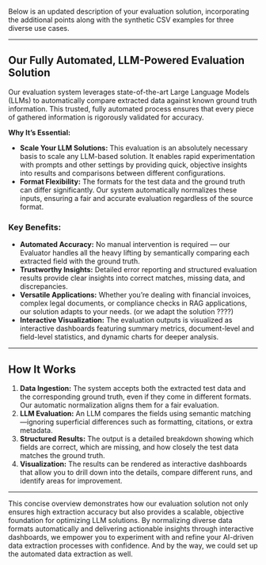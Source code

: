 Below is an updated description of your evaluation solution, incorporating the additional points along with the synthetic CSV examples for three diverse use cases.

---

## Our Fully Automated, LLM-Powered Evaluation Solution

Our evaluation system leverages state-of-the-art Large Language Models (LLMs) to automatically compare extracted data against known ground truth information. This trusted, fully automated process ensures that every piece of gathered information is rigorously validated for accuracy.

**Why It’s Essential:**  
- **Scale Your LLM Solutions:** This evaluation is an absolutely necessary basis to scale any LLM-based solution. It enables rapid experimentation with prompts and other settings by providing quick, objective insights into results and comparisons between different configurations.
- **Format Flexibility:** The formats for the test data and the ground truth can differ significantly. Our system automatically normalizes these inputs, ensuring a fair and accurate evaluation regardless of the source format.

### Key Benefits:
- **Automated Accuracy:** No manual intervention is required — our Evaluator handles all the heavy lifting by semantically comparing each extracted field with the ground truth.
- **Trustworthy Insights:** Detailed error reporting and structured evaluation results provide clear insights into correct matches, missing data, and discrepancies.
- **Versatile Applications:** Whether you’re dealing with financial invoices, complex legal documents, or compliance checks in RAG applications, our solution adapts to your needs. (or we adapt the solution ????)
- **Interactive Visualization:** The evaluation outputs is visualized as interactive dashboards featuring summary metrics, document-level and field-level statistics, and dynamic charts for deeper analysis.

---

## How It Works

1. **Data Ingestion:** The system accepts both the extracted test data and the corresponding ground truth, even if they come in different formats. Our automatic normalization aligns them for a fair evaluation.
2. **LLM Evaluation:** An LLM compares the fields using semantic matching—ignoring superficial differences such as formatting, citations, or extra metadata.
3. **Structured Results:** The output is a detailed breakdown showing which fields are correct, which are missing, and how closely the test data matches the ground truth.
4. **Visualization:** The results can be rendered as interactive dashboards that allow you to drill down into the details, compare different runs, and identify areas for improvement.

---

This concise overview demonstrates how our evaluation solution not only ensures high extraction accuracy but also provides a scalable, objective foundation for optimizing LLM solutions. By normalizing diverse data formats automatically and delivering actionable insights through interactive dashboards, we empower you to experiment with and refine your AI-driven data extraction processes with confidence. And by the way, we could set up the automated data extraction as well.